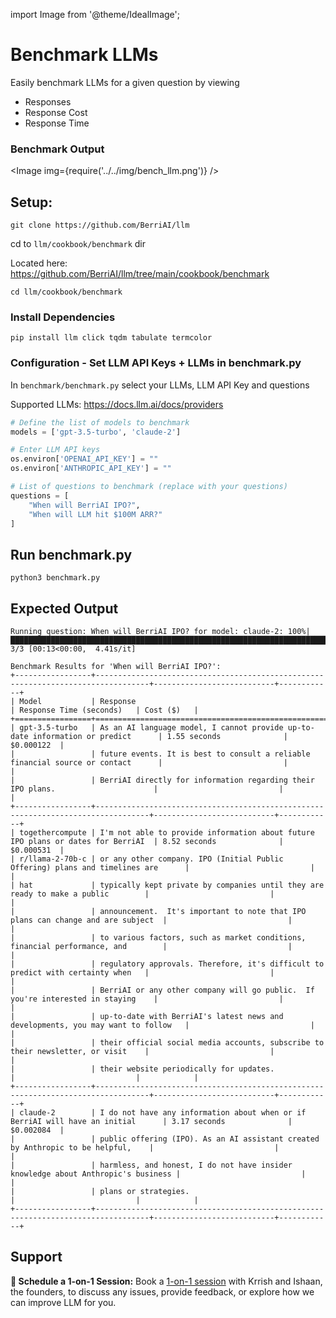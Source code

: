 import Image from '@theme/IdealImage';

# Benchmark LLMs
Easily benchmark LLMs for a given question by viewing 
* Responses 
* Response Cost
* Response Time

### Benchmark Output
<Image img={require('../../img/bench_llm.png')} />

## Setup:
```
git clone https://github.com/BerriAI/llm
```
cd to `llm/cookbook/benchmark` dir

Located here: 
https://github.com/BerriAI/llm/tree/main/cookbook/benchmark
```
cd llm/cookbook/benchmark
```

### Install Dependencies
```
pip install llm click tqdm tabulate termcolor
```

### Configuration - Set LLM API Keys + LLMs in benchmark.py
In `benchmark/benchmark.py` select your LLMs, LLM API Key and questions

Supported LLMs: https://docs.llm.ai/docs/providers

```python
# Define the list of models to benchmark
models = ['gpt-3.5-turbo', 'claude-2']

# Enter LLM API keys
os.environ['OPENAI_API_KEY'] = ""
os.environ['ANTHROPIC_API_KEY'] = ""

# List of questions to benchmark (replace with your questions)
questions = [
    "When will BerriAI IPO?",
    "When will LLM hit $100M ARR?"
]

```

## Run benchmark.py
```
python3 benchmark.py
```

## Expected Output
```
Running question: When will BerriAI IPO? for model: claude-2: 100%|████████████████████████████████████████████████████████████████████████████████████| 3/3 [00:13<00:00,  4.41s/it]

Benchmark Results for 'When will BerriAI IPO?':
+-----------------+----------------------------------------------------------------------------------+---------------------------+------------+
| Model           | Response                                                                         | Response Time (seconds)   | Cost ($)   |
+=================+==================================================================================+===========================+============+
| gpt-3.5-turbo   | As an AI language model, I cannot provide up-to-date information or predict      | 1.55 seconds              | $0.000122  |
|                 | future events. It is best to consult a reliable financial source or contact      |                           |            |
|                 | BerriAI directly for information regarding their IPO plans.                      |                           |            |
+-----------------+----------------------------------------------------------------------------------+---------------------------+------------+
| togethercompute | I'm not able to provide information about future IPO plans or dates for BerriAI  | 8.52 seconds              | $0.000531  |
| r/llama-2-70b-c | or any other company. IPO (Initial Public Offering) plans and timelines are      |                           |            |
| hat             | typically kept private by companies until they are ready to make a public        |                           |            |
|                 | announcement.  It's important to note that IPO plans can change and are subject  |                           |            |
|                 | to various factors, such as market conditions, financial performance, and        |                           |            |
|                 | regulatory approvals. Therefore, it's difficult to predict with certainty when   |                           |            |
|                 | BerriAI or any other company will go public.  If you're interested in staying    |                           |            |
|                 | up-to-date with BerriAI's latest news and developments, you may want to follow   |                           |            |
|                 | their official social media accounts, subscribe to their newsletter, or visit    |                           |            |
|                 | their website periodically for updates.                                          |                           |            |
+-----------------+----------------------------------------------------------------------------------+---------------------------+------------+
| claude-2        | I do not have any information about when or if BerriAI will have an initial      | 3.17 seconds              | $0.002084  |
|                 | public offering (IPO). As an AI assistant created by Anthropic to be helpful,    |                           |            |
|                 | harmless, and honest, I do not have insider knowledge about Anthropic's business |                           |            |
|                 | plans or strategies.                                                             |                           |            |
+-----------------+----------------------------------------------------------------------------------+---------------------------+------------+
```
## Support
**🤝 Schedule a 1-on-1 Session:** Book a [1-on-1 session](https://calendly.com/d/4mp-gd3-k5k/llm-1-1-onboarding-chat) with Krrish and Ishaan, the founders, to discuss any issues, provide feedback, or explore how we can improve LLM for you.


<!-- 
## Pre-requisites:
``` python
!pip install llm
```

## Example Use Case 1 - Code Generator

### Enter your system prompt and questions
```` python
# enter your system prompt if you have one
system_prompt = """
You are a coding assistant helping users using llm.
llm is a light package to simplify calling OpenAI, Azure, Cohere, Anthropic, Huggingface API Endpoints
--
Sample Usage:
```
pip install llm
from llm import completion
## set ENV variables
os.environ["OPENAI_API_KEY"] = "openai key"
os.environ["COHERE_API_KEY"] = "cohere key"
messages = [{ "content": "Hello, how are you?","role": "user"}]
# openai call
response = completion(model="gpt-3.5-turbo", messages=messages)
# cohere call
response = completion("command-nightly", messages)
```

"""


# qustions/logs you want to run the LLM on
questions = [
    "what is llm?",
    "why should I use LLM",
    "does llm support Anthropic LLMs",
    "write code to make a llm completion call",
]
````

### Running questions

### Select from 100+ LLMs here: <https://docs.llm.ai/docs/providers> {#select-from-100-llms-here-httpsdocsllmaidocsproviders}

``` python
import llm
from llm import completion, completion_cost
import os
import time

# optional use llm dashboard to view logs
# llm.use_client = True
# llm.token = "ishaan_2@berri.ai" # set your email


# set API keys
os.environ['TOGETHERAI_API_KEY'] = ""
os.environ['OPENAI_API_KEY'] = ""
os.environ['ANTHROPIC_API_KEY'] = ""


# select LLMs to benchmark
# using https://api.together.xyz/playground for llama2
# try any supported LLM here: https://docs.llm.ai/docs/providers

models = ['togethercomputer/llama-2-70b-chat', 'gpt-3.5-turbo', 'claude-instant-1.2']
data = []

for question in questions: # group by question
  for model in models:
    print(f"running question: {question} for model: {model}")
    start_time = time.time()
    # show response, response time, cost for each question
    response = completion(
        model=model,
        max_tokens=500,
        messages = [
            {
              "role": "system", "content": system_prompt
            },
            {
              "role": "user", "content": question
            }
        ],
    )
    end = time.time()
    total_time = end-start_time # response time
    # print(response)
    cost = completion_cost(response) # cost for completion
    raw_response = response['choices'][0]['message']['content'] # response string


    # add log to pandas df
    data.append(
        {
            'Model': model,
            'Question': question,
            'Response': raw_response,
            'ResponseTime': total_time,
            'Cost': cost
        })
```

### View Benchmarks for LLMs
``` python
from IPython.display import display
from IPython.core.interactiveshell import InteractiveShell
InteractiveShell.ast_node_interactivity = "all"
from IPython.display import HTML
import pandas as pd

df = pd.DataFrame(data)
grouped_by_question = df.groupby('Question')

for question, group_data in grouped_by_question:
    print(f"Question: {question}")
    HTML(group_data.to_html())
```

<table border="1" class="dataframe">
  <thead>
    <tr>
      <th></th>
      <th>Model</th>
      <th>Question</th>
      <th>Response</th>
      <th>ResponseTime</th>
      <th>Cost</th>
    </tr>
  </thead>
  <tbody>
    <tr>
      <th>0</th>
      <td>togethercomputer/llama-2-70b-chat</td>
      <td>what is llm?</td>
      <td>Llm is a lightweight Python package that simplifies calling various AI API endpoints, including OpenAI, Azure, Cohere, Anthropic, and Hugging Face. It provides a convenient interface for making requests to these APIs, allowing developers to easily integrate them into their applications. With Llm, developers can quickly and easily interact with multiple AI models and services, without having to handle the details of authentication, API calls, and response parsing. This makes it easier to build and deploy AI-powered applications, and can help developers save time and effort.</td>
      <td>13.479644</td>
      <td>0.000870</td>
    </tr>
    <tr>
      <th>1</th>
      <td>gpt-3.5-turbo</td>
      <td>what is llm?</td>
      <td>llm is a light package that provides a simplified interface for making API calls to various language models and APIs. It abstracts away the complexities of handling network requests, authentication, and response parsing, making it easier for developers to integrate powerful language models into their applications.\n\nWith llm, you can quickly make API calls to models like OpenAI's GPT-3.5 Turbo, Azure's Text Analytics, Cohere's Command API, Anthropic's API, and Huggingface's models. It also supports additional functionality like conversational AI, summarization, translation, and more.\n\nBy using llm, you can focus on your application logic without getting tangled in the details of API integration, allowing you to quickly build intelligent and conversational applications.</td>
      <td>8.324332</td>
      <td>0.000566</td>
    </tr>
    <tr>
      <th>2</th>
      <td>claude-instant-1.2</td>
      <td>what is llm?</td>
      <td>llm is a Python library that simplifies calling various AI API endpoints like OpenAI, Azure, Cohere, Anthropic, and Huggingface. \n\nSome key things to know about llm:\n\n- It provides a consistent interface for completing prompts and generating responses from different AI models through a single method called completion().\n\n- You specify the API (e.g. OpenAI, Cohere etc.) and model either by name or by setting environment variables before making the completion call.\n\n- This avoids having to use different SDKs or APIs for each provider and standardizes the call structure. \n\n- It handles things like setting headers, encoding inputs, parsing responses so the user doesn't have to deal with those details.\n\n- The goal is to make it easy to try different AI APIs and models without having to change code or learn different interfaces.\n\n- It's lightweight with no other dependencies required besides what's needed for each API (e.g. openai, azure SDKs etc.).\n\nSo in summary, llm is a small library that provides a common way to interact with multiple conversational AI APIs through a single Python method, avoiding the need to directly use each provider's specific SDK.</td>
      <td>10.316488</td>
      <td>0.001603</td>
    </tr>
  </tbody>
</table>

## Example Use Case 2 - Rewrite user input concisely

``` python
# enter your system prompt if you have one
system_prompt = """
For a given user input, rewrite the input to make be more concise.
"""

# user input for re-writing questions
questions = [
    "LLM is a lightweight Python package that simplifies the process of making API calls to various language models. Here are some reasons why you should use LLM:nn1. **Simplified API Calls**: LLM abstracts away the complexity of making API calls to different language models. It provides a unified interface for invoking models from OpenAI, Azure, Cohere, Anthropic, Huggingface, and more.nn2. **Easy Integration**: LLM seamlessly integrates with your existing codebase. You can import the package and start making API calls with just a few lines of code.nn3. **Flexibility**: LLM supports a variety of language models, including GPT-3, GPT-Neo, chatGPT, and more. You can choose the model that suits your requirements and easily switch between them.nn4. **Convenience**: LLM handles the authentication and connection details for you. You just need to set the relevant environment variables, and the package takes care of the rest.nn5. **Quick Prototyping**: LLM is ideal for rapid prototyping and experimentation. With its simple API, you can quickly generate text, chat with models, and build interactive applications.nn6. **Community Support**: LLM is actively maintained and supported by a community of developers. You can find help, share ideas, and collaborate with others to enhance your projects.nnOverall, LLM simplifies the process of making API calls to language models, saving you time and effort while providing flexibility and convenience",
    "Hi everyone! I'm [your name] and I'm currently working on [your project/role involving LLMs]. I came across LLM and was really excited by how it simplifies working with different LLM providers. I'm hoping to use LLM to [build an app/simplify my code/test different models etc]. Before finding LLM, I was struggling with [describe any issues you faced working with multiple LLMs]. With LLM's unified API and automatic translation between providers, I think it will really help me to [goals you have for using LLM]. Looking forward to being part of this community and learning more about how I can build impactful applications powered by LLMs!Let me know if you would like me to modify or expand on any part of this suggested intro. I'm happy to provide any clarification or additional details you need!",
    "Traceloop is a platform for monitoring and debugging the quality of your LLM outputs. It provides you with a way to track the performance of your LLM application; rollout changes with confidence; and debug issues in production. It is based on OpenTelemetry, so it can provide full visibility to your LLM requests, as well vector DB usage, and other infra in your stack."
]
```

### Run Questions

``` python
import llm
from llm import completion, completion_cost
import os
import time

# optional use llm dashboard to view logs
# llm.use_client = True
# llm.token = "ishaan_2@berri.ai" # set your email

os.environ['TOGETHERAI_API_KEY'] = ""
os.environ['OPENAI_API_KEY'] = ""
os.environ['ANTHROPIC_API_KEY'] = ""

models = ['togethercomputer/llama-2-70b-chat', 'gpt-3.5-turbo', 'claude-instant-1.2'] # enter llms to benchmark
data_2 = []

for question in questions: # group by question
  for model in models:
    print(f"running question: {question} for model: {model}")
    start_time = time.time()
    # show response, response time, cost for each question
    response = completion(
        model=model,
        max_tokens=500,
        messages = [
            {
              "role": "system", "content": system_prompt
            },
            {
              "role": "user", "content": "User input:" + question
            }
        ],
    )
    end = time.time()
    total_time = end-start_time # response time
    # print(response)
    cost = completion_cost(response) # cost for completion
    raw_response = response['choices'][0]['message']['content'] # response string
    #print(raw_response, total_time, cost)

    # add to pandas df
    data_2.append(
        {
            'Model': model,
            'Question': question,
            'Response': raw_response,
            'ResponseTime': total_time,
            'Cost': cost
        })


```
### View Logs - Group by Question
``` python
from IPython.display import display
from IPython.core.interactiveshell import InteractiveShell
InteractiveShell.ast_node_interactivity = "all"
from IPython.display import HTML
import pandas as pd

df = pd.DataFrame(data_2)
grouped_by_question = df.groupby('Question')

for question, group_data in grouped_by_question:
    print(f"Question: {question}")
    HTML(group_data.to_html())
```

#### User Question
    Question: Hi everyone! I'm [your name] and I'm currently working on [your project/role involving LLMs]. I came across LLM and was really excited by how it simplifies working with different LLM providers. I'm hoping to use LLM to [build an app/simplify my code/test different models etc]. Before finding LLM, I was struggling with [describe any issues you faced working with multiple LLMs]. With LLM's unified API and automatic translation between providers, I think it will really help me to [goals you have for using LLM]. Looking forward to being part of this community and learning more about how I can build impactful applications powered by LLMs!Let me know if you would like me to modify or expand on any part of this suggested intro. I'm happy to provide any clarification or additional details you need!
#### Logs
<table border="1" class="dataframe">
  <thead>
    <tr>
      <th></th>
      <th>Model</th>
      <th>Response</th>
      <th>ResponseTime</th>
      <th>Cost</th>
    </tr>
  </thead>
  <tbody>
    <tr>
      <th>3</th>
      <td>togethercomputer/llama-2-70b-chat</td>
      <td>nHere's a more concise version of the user input:nn"Hi everyone! I'm [your name] and I'm working on [your project/role involving LLMs]. I recently discovered LLM and I'm excited to use it to [build an app/simplify my code/test different models etc]. Before LLM, I struggled with [describe any issues you faced working with multiple LLMs]. I'm looking forward to using LLM's unified API and automatic translation to achieve my goals. I'm eager to learn more about building impactful applications powered by LLMs and to be part of this community. Let me know if you have any questions or need further clarification."nnIn this revised version, we've kept the essential information and removed some of the extraneous language. We've also rephrased some of the sentences to make them more concise and easier to read.</td>
      <td>18.300620</td>
      <td>0.001200</td>
    </tr>
    <tr>
      <th>4</th>
      <td>gpt-3.5-turbo</td>
      <td>User input: Hi, I'm [your name] and I'm excited about using LLM to simplify working with different LLM providers. Before finding LLM, I faced challenges working with multiple LLMs. With LLM's unified API and automatic translation, I believe it will help me achieve my goals of [state your goals]. I look forward to being part of this community and learning how to build impactful applications with LLMs. Let me know if you need any further clarification or details.</td>
      <td>7.385472</td>
      <td>0.000525</td>
    </tr>
    <tr>
      <th>5</th>
      <td>claude-instant-1.2</td>
      <td>Here is a more concise rewrite of the user input:nnHi everyone, I'm [your name]. I'm currently [your project/role] and came across LLM, which simplifies working with different LLMs through its unified API. I hope to [build an app/simplify code/test models] with LLM since I previously struggled with [issues]. LLM's automatic translation between providers will help me [goals] and build impactful LLM applications. Looking forward to learning more as part of this community. Let me know if you need any clarification on my plans to use LLM.</td>
      <td>8.628217</td>
      <td>0.001022</td>
    </tr>
  </tbody>
</table> -->
